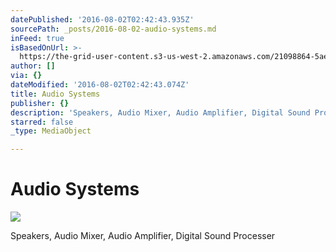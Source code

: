 ```yaml
---
datePublished: '2016-08-02T02:42:43.935Z'
sourcePath: _posts/2016-08-02-audio-systems.md
inFeed: true
isBasedOnUrl: >-
  https://the-grid-user-content.s3-us-west-2.amazonaws.com/21098864-5aea-4d24-b583-af61e43816f3.jpg
author: []
via: {}
dateModified: '2016-08-02T02:42:43.074Z'
title: Audio Systems
publisher: {}
description: 'Speakers, Audio Mixer, Audio Amplifier, Digital Sound Processer'
starred: false
_type: MediaObject

---
```

# Audio Systems
![](https://imgflo.herokuapp.com/graph/vahj1ThiexotieMo/9cebf510ed40b3beaa67fc400e13a9cd/croprotate.jpg?cropheight=852&cropwidth=1280&degrees=0&input=https%3A%2F%2Fthe-grid-user-content.s3-us-west-2.amazonaws.com%2F21098864-5aea-4d24-b583-af61e43816f3.jpg&x=0&y=0)

Speakers, Audio Mixer, Audio Amplifier, Digital Sound Processer